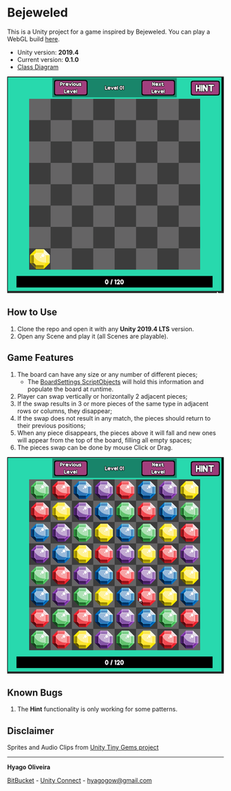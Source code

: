 # Bejeweled

This is a Unity project for a game inspired by Bejeweled. You can play a WebGL build [here](https://simmer.io/@hyagogow/bejeweled#.YELHb50NQ6s.link).

* Unity version: **2019.4**
* Current version: **0.1.0**
* [Class Diagram](https://drive.google.com/file/d/1u3dMu-TQH_jV4uT2XrP4JqLsSN9waI-Y/view?usp=sharing)

![Starting the game](/Documentation/bejeweled-start-board.gif)

## How to Use

1. Clone the repo and open it with any **Unity 2019.4 LTS** version. 
2. Open any Scene and play it (all Scenes are playable).

## Game Features

1. The board can have any size or any number of different pieces;
	- The [BoardSettings ScriptObjects](/Assets/Settings/Boards) will hold this information and populate the board at runtime.
2. Player can swap vertically or horizontally 2 adjacent pieces;
3. If the swap results in 3 or more pieces of the same type in adjacent rows or columns, they disappear;
4. If the swap does not result in any match, the pieces should return to their previous positions;
5. When any piece disappears, the pieces above it will fall and new ones will appear from the top of the board, filling all empty spaces;
6. The pieces swap can be done by mouse Click or Drag.

![Gameplay](/Documentation/bejeweled-swapping-pieces.gif)

## Known Bugs
1. The **Hint** functionality is only working for some patterns.

## Disclaimer

Sprites and Audio Clips from [Unity Tiny Gems project](https://github.com/Unity-Technologies/ProjectTinySamples/tree/master/TinyGems)

---

**Hyago Oliveira**

[BitBucket](https://bitbucket.org/HyagoGow/) -
[Unity Connect](https://connect.unity.com/u/hyago-oliveira) -
<hyagogow@gmail.com>
